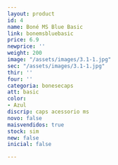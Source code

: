 ```yaml
---
layout: product
id: 4
name: Boné MS Blue Basic
link: bonemsbluebasic
price: 6.9
newprice: ''
weight: 200
image: "/assets/images/3.1-1.jpg"
sec: "/assets/images/3.1-1.jpg"
thir: ''
four: ''
categoria: bonesecaps
att: basic
color:
- Azul
discrip: caps acessorio ms
novo: false
maisvendidos: true
stock: sim
new: false
inicial: false

---
```

